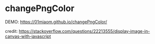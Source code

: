 # changePngColor

DEMO:
https://01miaom.github.io/changePngColor/

credit: https://stackoverflow.com/questions/22213555/display-image-in-canvas-with-javascript
